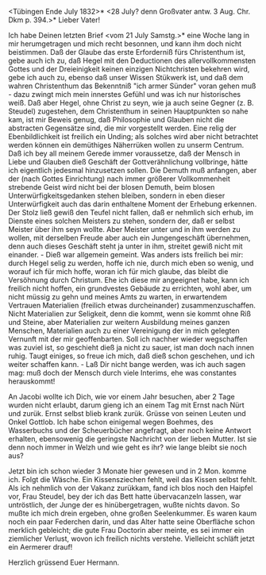  <Tübingen Ende July 1832>*
 <28 July? denn Großvater antw. 3 Aug. Chr. Dkm p. 394.>*
Lieber Vater!

Ich habe Deinen letzten Brief <vom 21 July Samstg.>* eine Woche lang in mir herumgetragen und mich recht besonnen, und kann ihm doch nicht beistimmen. Daß der Glaube das erste Erforderniß fürs Christenthum ist, gebe auch ich zu, daß Hegel mit den Deductionen des allervollkommensten Gottes und der Dreieinigkeit keinen einzigen Nichtchristen bekehren wird, gebe ich auch zu, ebenso daß unser Wissen Stükwerk ist, und daß dem wahren Christenthum das Bekenntniß "ich armer Sünder" voran gehen muß - dazu zwingt mich mein innerstes Gefühl und was ich nur historisches weiß. Daß aber Hegel, ohne Christ zu seyn, wie ja auch seine Gegner (z. B. Steudel) zugestehen, dem Christenthum in seinen Hauptpunkten so nahe kam, ist mir Beweis genug, daß Philosophie und Glauben nicht die abstracten Gegensätze sind, die mir vorgestellt werden. Eine relig der Ebenbildlichkeit ist freilich ein Unding; als solches wird aber nicht betrachtet werden können ein demüthiges Näherrüken wollen zu unserm Centrum. Daß ich bey all meinem Gerede immer voraussetze, daß der Mensch in Liebe und Glauben dieß Geschäft der Gottverähnlichung vollbringe, hätte ich eigentlich jedesmal hinzusetzen sollen. Die Demuth muß anfangen, aber der (nach Gottes Einrichtung) nach immer größerer Vollkommenheit strebende Geist wird nicht bei der blosen Demuth, beim blosen Unterwürfigkeitsgedanken stehen bleiben, sondern in eben dieser Unterwürfigkeit auch das darin enthaltene Moment der Erhebung erkennen. Der Stolz ließ gewiß den Teufel nicht fallen, daß er nehmlich sich erhub, im Dienste eines solchen Meisters zu stehen, sondern der, daß er selbst Meister über ihm seyn wollte. Aber Meister unter und in ihm werden zu wollen, mit derselben Freude aber auch ein Jungengeschäft übernehmen, denn auch dieses Geschäft steht ja unter in ihm, streitet gewiß nicht mit einander. - Dieß war allgemein gemeint. Was anders ists freilich bei mir: durch Hegel selig zu werden, hoffe ich nie, durch mich eben so wenig, und worauf ich für mich hoffe, woran ich für mich glaube, das bleibt die Versöhnung durch Christum. Ehe ich diese mir angeeignet habe, kann ich freilich nicht hoffen, ein grundvestes Gebäude zu errichten, wohl aber, um nicht müssig zu gehn und meines Amts zu warten, in erwartendem Vertrauen Materialien (freilich etwas durcheinander) zusammenzuschaffen. Nicht Materialien zur Seligkeit, denn die kommt, wenn sie kommt ohne Riß und Steine, aber Materialien zur weitern Ausbildung meines ganzen Menschen, Materialien auch zu einer Vereinigung der in mich gelegten Vernunft mit der mir geoffenbarten. Soll ich nachher wieder wegschaffen was zuviel ist, so geschieht dieß ja nicht zu sauer, ist man doch nach innen ruhig. Taugt einiges, so freue ich mich, daß dieß schon geschehen, und ich weiter schaffen kann. - Laß Dir nicht bange werden, was ich auch sagen mag: muß doch der Mensch durch viele Interims, ehe was constantes herauskommt!

An Jacobi wollte ich Dich, wie vor einem Jahr besuchen, aber 2 Tage wurden nicht erlaubt, darum gieng ich an einem Tag mit Ernst nach Nürt und zurük. Ernst selbst blieb krank zurük. Grüsse von seinen Leuten und Onkel Gottlob. 
Ich habe schon einigemal wegen Boehmes, des Wasserbuchs und der Scheuerbücher angefragt, aber noch keine Antwort erhalten, ebensowenig die geringste Nachricht von der lieben Mutter. Ist sie denn noch immer in Welzh und wie geht es ihr? wie lange bleibt sie noch aus?

Jetzt bin ich schon wieder 3 Monate hier gewesen und in 2 Mon. komme ich. 
Folgt die Wäsche. Ein Kissensziechen fehlt, weil das Kissen selbst fehlt. Als ich nehmlich von der Vakanz zurükkam, fand ich blos noch den Haipfel vor, Frau Steudel, bey der ich das Bett hatte übervacanzeln lassen, war untröstlich, der Junge der es hinübergetragen, wußte nichts davon. So mußte ich mich drein ergeben, ohne großen Seelenkummer. Es waren kaum noch ein paar Federchen darin, und das Alter hatte seine Oberfläche schon merklich gebleicht; die gute Frau Doctorin aber meinte, es sei immer ein ziemlicher Verlust, wovon ich freilich nichts verstehe. Vielleicht schläft jetzt ein Aermerer drauf!

Herzlich grüssend
 Euer Hermann.
